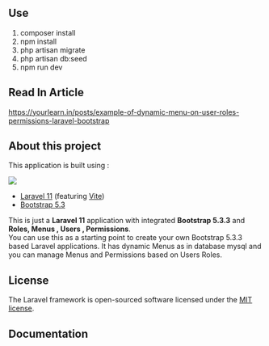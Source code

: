 ## Use

1. composer install
2. npm install
3. php artisan migrate
4. php artisan db:seed
5. npm run dev

## Read In Article

 https://yourlearn.in/posts/example-of-dynamic-menu-on-user-roles-permissions-laravel-bootstrap
 
## About this project

This application is built using :

<p>
      <img src="https://yourlearn.in/dist/img/dynamic-menu-on-user-roles-permissions-laravel-bootstrap.png">
</p>

<ul>
    <li><a href="https://laravel.com/docs/11.x/releases" target="_blank">Laravel 11</a> (featuring <a href="https://vitejs.dev/" target="_blank">Vite</a>)</li>
    <li><a href="https://blog.getbootstrap.com/2024/02/20/bootstrap-5-3-3/" target="_blank">Bootstrap 5.3</a></li>
    
</ul>

This is just a <b>Laravel 11</b> application with integrated <b>Bootstrap 5.3.3</b> and <b>Roles, Menus , Users , Permissions</b>.<br/>
You can use this as a starting point to create your own Bootstrap 5.3.3 based Laravel applications. It has dynamic Menus as in database mysql and you can manage Menus and Permissions based on Users Roles.


## License

The Laravel framework is open-sourced software licensed under the [MIT license](https://opensource.org/licenses/MIT).


## Documentation


